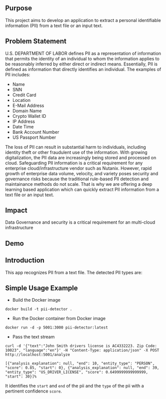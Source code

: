 ## Purpose

This project aims to develop an application to extract a personal identifiable information (PII) from a text file or an input text. 

## Problem Statement
 U.S. DEPARTMENT OF LABOR defines PII as a representation of information that permits the identity of an individual to whom the information applies to be reasonably inferred by either direct or indirect means. Essentially, PII is defined as information that directly identifies an individual. The examples of PII includes: 

* Name
* SNN
* Credit Card
* Location
* E-Mail Address
* Domain Name
* Crypto Wallet ID
* IP Address 
* Date Time
* Bank Account Number
* US Passport Number

 The loss of PII can result in substantial harm to individuals, including identity theft or other fraudulent use of the information. With growing digitalization, the PII data are increasingly being stored and processed on cloud. Safeguarding PII information is a critical requirement for any enterprise cloud/infrastructure vendor such as Nutanix. However, rapid growth of enterprise data volume, velocity, and variety poses security and governance risks because the traditional rule-based PII detection and maintainance methods do not scale. That is why we are offering a deep learning based application which can quickly extract PII information from 
 a text file or an input text.
 
## Impact
Data Governance and security is a critical requirement for an multi-cloud infrastructure
## Demo



## Introduction

This app recognizes PII from a text file. The detected PII types are: 



## Simple Usage Example

* Build the Docker image
```
docker build -t pii-detector .
```
* Run the Docker container from Docker image
```
docker run -d -p 5001:3000 pii-detector:latest
```
* Pass the text stream
```
curl -d '{"text":"John Smith drivers license is AC4332223. Zip Code: 10023", "language":"en"}' -H "Content-Type: application/json" -X POST http://localhost:5001/analyze

[{"analysis_explanation": null, "end": 10, "entity_type": "PERSON", "score": 0.85, "start": 0}, {"analysis_explanation": null, "end": 39, "entity_type": "US_DRIVER_LICENSE", "score": 0.6499999999999999, "start": 30}]%   

```

It identifies the `start` and `end` of the pii and the `type` of the pii with a pertinent confidence `score`. 






